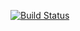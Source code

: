 [![Build Status](https://travis-ci.org/wblondel/C_fillit.svg?branch=master)](https://travis-ci.org/wblondel/C_fillit)
